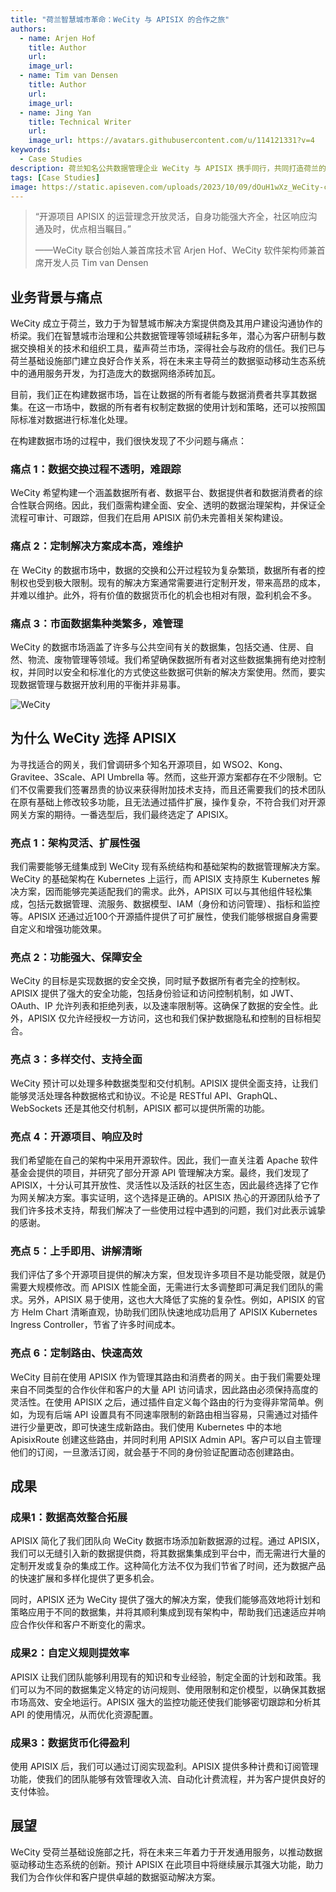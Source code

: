 ```yaml
---
title: "荷兰智慧城市革命：WeCity 与 APISIX 的合作之旅"
authors:
  - name: Arjen Hof
    title: Author
    url:
    image_url:
  - name: Tim van Densen
    title: Author
    url:
    image_url:
  - name: Jing Yan
    title: Technical Writer
    url:
    image_url: https://avatars.githubusercontent.com/u/114121331?v=4
keywords:
  - Case Studies
description: 荷兰知名公共数据管理企业 WeCity 与 APISIX 携手同行，共同打造荷兰的稳定安全的数据市场。
tags: [Case Studies]
image: https://static.apiseven.com/uploads/2023/10/09/dOuH1wXz_WeCity-case-study.png
---
```


> “开源项目 APISIX 的运营理念开放灵活，自身功能强大齐全，社区响应沟通及时，优点相当瞩目。”
> 
> ——WeCity 联合创始人兼首席技术官 Arjen Hof、WeCity 软件架构师兼首席开发人员 Tim van Densen
<!--truncate-->
## 业务背景与痛点

WeCity 成立于荷兰，致力于为智慧城市解决方案提供商及其用户建设沟通协作的桥梁。我们在智慧城市治理和公共数据管理等领域耕耘多年，潜心为客户研制与数据交换相关的技术和组织工具，蜚声荷兰市场，深得社会与政府的信任。我们已与荷兰基础设施部门建立良好合作关系，将在未来主导荷兰的数据驱动移动生态系统中的通用服务开发，为打造庞大的数据网络添砖加瓦。

目前，我们正在构建数据市场，旨在让数据的所有者能与数据消费者共享其数据集。在这一市场中，数据的所有者有权制定数据的使用计划和策略，还可以按照国际标准对数据进行标准化处理。

在构建数据市场的过程中，我们很快发现了不少问题与痛点：

### 痛点 1：数据交换过程不透明，难跟踪

WeCity 希望构建一个涵盖数据所有者、数据平台、数据提供者和数据消费者的综合性联合网络。因此，我们亟需构建全面、安全、透明的数据治理架构，并保证全流程可审计、可跟踪，但我们在启用 APISIX 前仍未完善相关架构建设。

### 痛点 2：定制解决方案成本高，难维护

在 WeCity 的数据市场中，数据的交换和公开过程较为复杂繁琐，数据所有者的控制权也受到极大限制。现有的解决方案通常需要进行定制开发，带来高昂的成本，并难以维护。此外，将有价值的数据货币化的机会也相对有限，盈利机会不多。

### 痛点 3：市面数据集种类繁多，难管理

WeCity 的数据市场涵盖了许多与公共空间有关的数据集，包括交通、住房、自然、物流、废物管理等领域。我们希望确保数据所有者对这些数据集拥有绝对控制权，并同时以安全和标准化的方式使这些数据可供新的解决方案使用。然而，要实现数据管理与数据开放利用的平衡并非易事。

![WeCity](https://static.apiseven.com/uploads/2023/09/21/pcp55Tv4_Accessible%20city.png)

## 为什么 WeCity 选择 APISIX

为寻找适合的网关，我们曾调研多个知名开源项目，如 WSO2、Kong、Gravitee、3Scale、API Umbrella 等。然而，这些开源方案都存在不少限制。它们不仅需要我们签署昂贵的协议来获得附加技术支持，而且还需要我们的技术团队在原有基础上修改较多功能，且无法通过插件扩展，操作复杂，不符合我们对开源网关方案的期待。一番选型后，我们最终选定了 APISIX。

### 亮点 1：架构灵活、扩展性强

我们需要能够无缝集成到 WeCity 现有系统结构和基础架构的数据管理解决方案。WeCity 的基础架构在 Kubernetes 上运行，而 APISIX 支持原生 Kubernetes 解决方案，因而能够完美适配我们的需求。此外，APISIX 可以与其他组件轻松集成，包括元数据管理、流服务、数据模型、IAM（身份和访问管理）、指标和监控等。APISIX 还通过近100个开源插件提供了可扩展性，使我们能够根据自身需要自定义和增强功能效果。

### 亮点 2：功能强大、保障安全

WeCity 的目标是实现数据的安全交换，同时赋予数据所有者完全的控制权。APISIX 提供了强大的安全功能，包括身份验证和访问控制机制，如 JWT、OAuth、IP 允许列表和拒绝列表，以及速率限制等。这确保了数据的安全性。此外，APISIX 仅允许经授权一方访问，这也和我们保护数据隐私和控制的目标相契合。

### 亮点 3：多样交付、支持全面

WeCity 预计可以处理多种数据类型和交付机制。APISIX 提供全面支持，让我们能够灵活处理各种数据格式和协议。不论是 RESTful API、GraphQL、WebSockets 还是其他交付机制，APISIX 都可以提供所需的功能。

### 亮点 4：开源项目、响应及时

我们希望能在自己的架构中采用开源软件。因此，我们一直关注着 Apache 软件基金会提供的项目，并研究了部分开源 API 管理解决方案。最终，我们发现了APISIX，十分认可其开放性、灵活性以及活跃的社区生态，因此最终选择了它作为网关解决方案。事实证明，这个选择是正确的。APISIX 热心的开源团队给予了我们许多技术支持，帮我们解决了一些使用过程中遇到的问题，我们对此表示诚挚的感谢。

### 亮点 5：上手即用、讲解清晰

我们评估了多个开源项目提供的解决方案，但发现许多项目不是功能受限，就是仍需要大规模修改。而 APISIX 性能全面，无需进行太多调整即可满足我们团队的需求。另外，APISIX 易于使用，这也大大降低了实施的复杂性。例如，APISIX 的官方 Helm Chart 清晰直观，协助我们团队快速地成功启用了 APISIX Kubernetes Ingress Controller，节省了许多时间成本。

### 亮点 6：定制路由、快速高效

WeCity 目前在使用 APISIX 作为管理其路由和消费者的网关。由于我们需要处理来自不同类型的合作伙伴和客户的大量 API 访问请求，因此路由必须保持高度的灵活性。在使用 APISIX 之后，通过插件自定义每个路由的行为变得非常简单。例如，为现有后端 API 设置具有不同速率限制的新路由相当容易，只需通过对插件进行少量更改，即可快速生成新路由。我们使用 Kubernetes 中的本地 ApisixRoute 创建这些路由，并同时利用 APISIX Admin API。客户可以自主管理他们的订阅，一旦激活订阅，就会基于不同的身份验证配置动态创建路由。

## 成果

### 成果1：数据高效整合拓展

APISIX 简化了我们团队向 WeCity 数据市场添加新数据源的过程。通过 APISIX，我们可以无缝引入新的数据提供商，将其数据集集成到平台中，而无需进行大量的定制开发或复杂的集成工作。这种简化方法不仅为我们节省了时间，还为数据产品的快速扩展和多样化提供了更多机会。

同时，APISIX 还为 WeCity 提供了强大的解决方案，使我们能够高效地将计划和策略应用于不同的数据集，并将其顺利集成到现有架构中，帮助我们迅速适应并响应合作伙伴和客户不断变化的需求。

### 成果2：自定义规则提效率

APISIX 让我们团队能够利用现有的知识和专业经验，制定全面的计划和政策。我们可以为不同的数据集定义特定的访问规则、使用限制和定价模型，以确保其数据市场高效、安全地运行。APISIX 强大的监控功能还使我们能够密切跟踪和分析其 API 的使用情况，从而优化资源配置。

### 成果3：数据货币化得盈利

使用 APISIX 后，我们可以通过订阅实现盈利。APISIX 提供多种计费和订阅管理功能，使我们的团队能够有效管理收入流、自动化计费流程，并为客户提供良好的支付体验。

## 展望

WeCity 受荷兰基础设施部之托，将在未来三年着力于开发通用服务，以推动数据驱动移动生态系统的创新。预计 APISIX 在此项目中将继续展示其强大功能，助力我们为合作伙伴和客户提供卓越的数据驱动解决方案。
